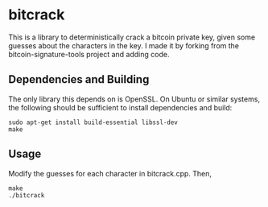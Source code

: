 # bitcrack

This is a library to deterministically crack a bitcoin private key, given some guesses about the characters in the key. I made it by forking from the bitcoin-signature-tools project and adding code. 

## Dependencies and Building

The only library this depends on is OpenSSL.  On Ubuntu or similar systems, the following should be sufficient to install dependencies and build:

    sudo apt-get install build-essential libssl-dev
    make

## Usage

Modify the guesses for each character in bitcrack.cpp. Then,

    make
    ./bitcrack
